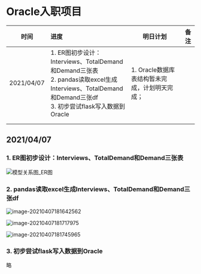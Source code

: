# Oracle入职项目

| 时间       | 进度                                                         | 明日计划                                      | 备注 |
| ---------- | :----------------------------------------------------------- | --------------------------------------------- | ---- |
| 2021/04/07 | 1. ER图初步设计：Interviews、TotalDemand和Demand三张表<br />2. pandas读取excel生成Interviews、TotalDemand和Demand三张df<br />3. 初步尝试flask写入数据到Oracle | 1. Oracle数据库表结构暂未完成，计划明天完成； |      |
|            |                                                              |                                               |      |
|            |                                                              |                                               |      |

## 2021/04/07

### 1. ER图初步设计：Interviews、TotalDemand和Demand三张表

![模型关系图_ER图](https://i.loli.net/2021/04/07/yZfIPOWvxV46e5S.png)

### 2. pandas读取excel生成Interviews、TotalDemand和Demand三张df

![image-20210407181642562](https://i.loli.net/2021/04/07/TjtiW91dB8NuRJm.png)

![image-20210407181717975](https://i.loli.net/2021/04/07/5Lha7T4mjoReivb.png)

![image-20210407181745965](https://i.loli.net/2021/04/07/iHfT3t7y1AUSEqW.png)

### 3. 初步尝试flask写入数据到Oracle

略